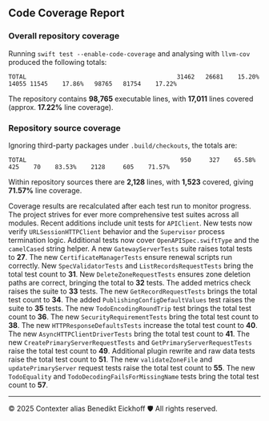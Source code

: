 ## Code Coverage Report

### Overall repository coverage

Running `swift test --enable-code-coverage` and analysing with `llvm-cov` produced the following totals:

```
TOTAL                                          31462   26681    15.20%   14055 11545    17.86%   98765   81754    17.22%
```

The repository contains **98,765** executable lines, with **17,011** lines covered (approx. **17.22%** line coverage).

### Repository source coverage

Ignoring third-party packages under `.build/checkouts`, the totals are:

```
TOTAL                                           950     327    65.58%     425    70    83.53%    2128     605    71.57%
```

Within repository sources there are **2,128** lines, with **1,523** covered, giving **71.57%** line coverage.

Coverage results are recalculated after each test run to monitor progress. The project strives for ever more comprehensive test suites across all modules. Recent additions include unit tests for ``APIClient``. New tests now verify ``URLSessionHTTPClient`` behavior and the ``Supervisor`` process termination logic.
Additional tests now cover ``OpenAPISpec.swiftType`` and the ``camelCased`` string helper. A new ``GatewayServerTests`` suite raises total tests to **27**.
The new ``CertificateManagerTests`` ensure renewal scripts run correctly.
New ``SpecValidatorTests`` and ``ListRecordsRequestTests`` bring the total test count to **31**.
New ``DeleteZoneRequestTests`` ensures zone deletion paths are correct, bringing the total to **32** tests.
The added metrics check raises the suite to **33** tests.
The new ``GetRecordRequestTests`` brings the total test count to **34**.
The added ``PublishingConfigDefaultValues`` test raises the suite to **35** tests.
The new ``TodoEncodingRoundTrip`` test brings the total test count to **36**.
The new ``SecurityRequirementTests`` bring the total test count to **38**.
The new ``HTTPResponseDefaultsTests`` increase the total test count to **40**.
The new ``AsyncHTTPClientDriverTests`` bring the total test count to **41**.
The new ``CreatePrimaryServerRequestTests`` and ``GetPrimaryServerRequestTests`` raise the total test count to **49**.
Additional plugin rewrite and raw data tests raise the total test count to **51**.
The new ``validateZoneFile`` and ``updatePrimaryServer`` request tests raise the total test count to **55**.
The new ``TodoEquality`` and ``TodoDecodingFailsForMissingName`` tests bring the total test count to **57**.

---
© 2025 Contexter alias Benedikt Eickhoff 🛡️ All rights reserved.
